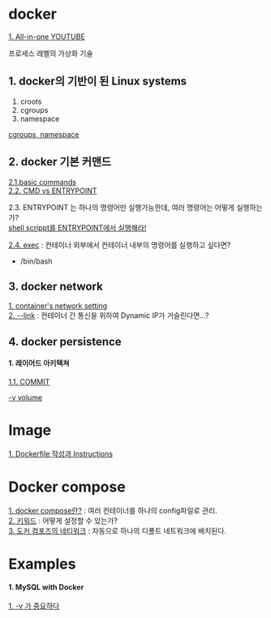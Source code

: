 # docker
[1. All-in-one YOUTUBE](https://www.youtube.com/watch?v=fqMOX6JJhGo)  


프로세스 레벨의 가상화 기술  

## 1. docker의 기반이 된 Linux systems  
1. croots  
2. cgroups  
3. namespace  

[cgroups, namespace](/linux-subsystem.md)  


## 2. docker 기본 커맨드  
[2.1.basic commands](/command.md)  
[2.2. CMD vs ENTRYPOINT](/commands/cmd.md)  

2.3. ENTRYPOINT 는 하나의 명령어만 실행가능한데, 여러 명령어는 어떻게 실행하는가?  
[shell scrippt를 ENTRYPOINT에서 실행해라!](/commands/shell.mc)  

[2.4. exec](/commands/exec.md) : 컨테이너 외부에서 컨테이너 내부의 명령어를 실행하고 싶다면?   
- /bin/bash  





## 3. docker network  

[1. container's network setting](/network.md)  
[2. --link](/network/links.md) : 컨테이너 간 통신을 위하여 Dynamic IP가 거슬린다면...?  


## 4. docker persistence  

#### 1. 레이어드 아키텍쳐  
[1.1. COMMIT ](/layered-architecture.md)  


[-v volume](/persistence.md)  


# Image  

[1. Dockerfile 작성과 Instructions](/image/how-to.md)  

# Docker compose  
[1. docker compose란?](/docker-compose/what.md) : 여러 컨테이너를 하나의 config파일로 관리.  
[2. 키워드](/docker-compose/keyword.md) : 어떻게 설정할 수 있는가?  
[3. 도커 컴포즈의 네티워크](/docker-compose/network.md) : 자동으로 하나의 디폴트 네트워크에 배치된다.  





# Examples  

#### 1. MySQL with Docker  

[1. -v 가 중요하다](/example/mysql.md)  








